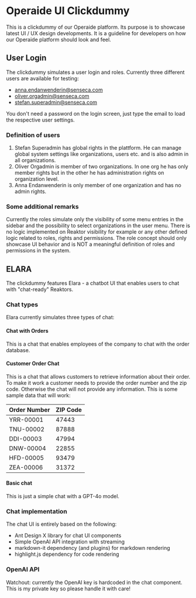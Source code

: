 # Operaide UI Clickdummy

This is a clickdummy of our Operaide platform. Its purpose is to showcase latest UI / UX design developments. It is a guideline for developers on how our Operaide platform should look and feel.

## User Login

The clickdummy simulates a user login and roles. Currently three different users are available for testing:

- anna.endanwenderin@senseca.com
- oliver.orgadmin@senseca.com
- stefan.superadmin@senseca.com

You don't need a password on the login screen, just type the email to load the respective user settings.

### Definition of users

1. Stefan Superadmin has global rights in the plattform. He can manage global system settings like organizations, users etc. and is also admin in all organizations.
2. Oliver Orgadmin is member of two organizations. In one org he has only member rights but in the other he has administration rights on organization level.
3. Anna Endanwenderin is only member of one organization and has no admin rights.

### Some additional remarks

Currently the roles simulate only the visibility of some menu entries in the sidebar and the possibility to select organizations in the user menu. There is no logic implemented on Reaktor visibility for example or any other defined logic related to roles, rights and permissions. The role concept should only showcase UI behavior and is NOT a meaningful definition of roles and permissions in the system.

## ELARA

The clickdummy features Elara - a chatbot UI that enables users to chat with "chat-ready" Reaktors.

### Chat types

Elara currently simulates three types of chat:

#### Chat with Orders

This is a chat that enables employees of the company to chat with the order database.

#### Customer Order Chat

This is a chat that allows customers to retrieve information about their order. To make it work a customer needs to provide the order number and the zip code. Otherwise the chat will not provide any information. This is some sample data that will work:

| Order Number | ZIP Code |
| ------------ | -------- |
| YRR-00001    | 47443    |
| TNU-00002    | 87888    |
| DDI-00003    | 47994    |
| DNW-00004    | 22855    |
| HFD-00005    | 93479    |
| ZEA-00006    | 31372    |

#### Basic chat

This is just a simple chat with a GPT-4o model.

### Chat implementation

The chat UI is entirely based on the following:

- Ant Design X library for chat UI components
- Simple OpenAI API integration with streaming
- markdown-it dependency (and plugins) for markdown rendering
- highlight.js dependency for code rendering

### OpenAI API

Watchout: currently the OpenAI key is hardcoded in the chat component. This is my private key so please handle it with care!
